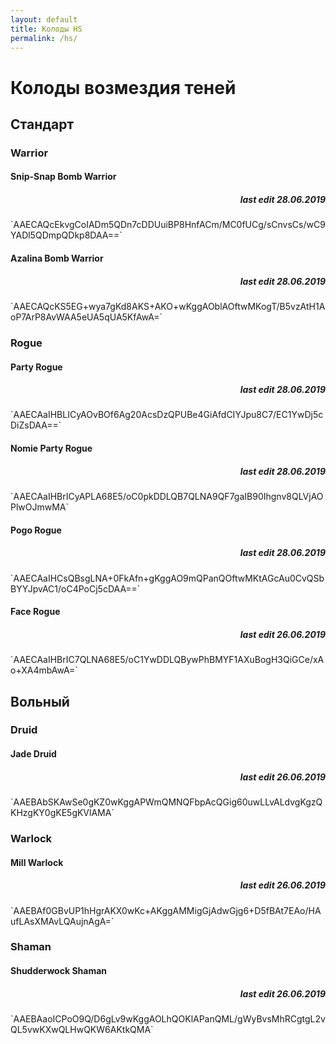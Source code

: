 ```yaml
---
layout: default
title: Колоды HS
permalink: /hs/
---
```


# Колоды возмездия теней
## Стандарт 
### Warrior
#### Snip-Snap Bomb Warrior 
<h5 align="right">last edit 28.06.2019</h5> 
`AAECAQcEkvgCoIADm5QDn7cDDUuiBP8HnfACm/MC0fUCg/sCnvsCs/wC9YADl5QDmpQDkp8DAA==`

#### Azalina Bomb Warrior
<h5 align="right">last edit 28.06.2019</h5>
`AAECAQcKS5EG+wya7gKd8AKS+AKO+wKggAOblAOftwMKogT/B5vzAtH1AoP7ArP8AvWAA5eUA5qUA5KfAwA=`

### Rogue
#### Party Rogue
<h5 align="right">last edit 28.06.2019</h5>
`AAECAaIHBLICyAOvBOf6Ag20AcsDzQPUBe4GiAfdCIYJpu8C7/EC1YwDj5cDiZsDAA==`

#### Nomie Party Rogue
<h5 align="right">last edit 28.06.2019</h5>
`AAECAaIHBrICyAPLA68E5/oC0pkDDLQB7QLNA9QF7gaIB90Ihgnv8QLVjAOPlwOJmwMA`

#### Pogo Rogue
<h5 align="right">last edit 28.06.2019</h5> 
`AAECAaIHCsQBsgLNA+0FkAfn+gKggAO9mQPanQOftwMKtAGcAu0CvQSbBYYJpvAC1/oC4PoCj5cDAA==`

#### Face Rogue
<h5 align="right">last edit 26.06.2019</h5>
`AAECAaIHBrIC7QLNA68E5/oC1YwDDLQBywPhBMYF1AXuBogH3QiGCe/xAo+XA4mbAwA=`

## Вольный
### Druid
#### Jade Druid
<h5 align="right">last edit 26.06.2019</h5>
`AAEBAbSKAwSe0gKZ0wKggAPWmQMNQFbpAcQGig60uwLLvALdvgKgzQKHzgKY0gKE5gKVlAMA`

### Warlock
#### Mill Warlock
<h5 align="right">last edit 26.06.2019</h5>
`AAEBAf0GBvUP1hHgrAKX0wKc+AKggAMMigGjAdwGjg6+D5fBAt7EAo/HAufLAsXMAvLQAujnAgA=`

### Shaman
#### Shudderwock Shaman
<h5 align="right">last edit 26.06.2019</h5>
`AAEBAaoICPoO9Q/D6gLv9wKggAOLhQOKlAPanQML/gWyBvsMhRCgtgL2vQL5vwKXwQLHwQKW6AKtkQMA`
